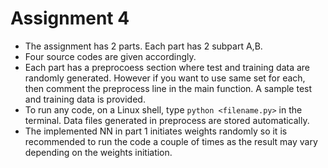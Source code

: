 # Assignment 4
* The assignment has 2 parts. Each part has 2 subpart A,B.
* Four source codes are given accordingly.
* Each part has a preprocoess section where test and training data are randomly generated. However if you want to use same set for each, then comment the preprocess line in the main function. A sample test and training data is provided.
* To run any code, on a Linux shell, type  ` python <filename.py> ` in the terminal. Data files generated in preprocess are stored automatically.
* The implemented NN in part 1 initiates weights randomly so it is recommended to run the code a couple of times as the result may vary depending on the weights initiation.
